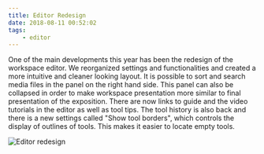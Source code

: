 ```yaml
---
title: Editor Redesign
date: 2018-08-11 00:52:02
tags: 
	- editor
---
```


One of the main developments this year has been the redesign of the workspace editor.  We reorganized settings and functionalities and created a more intuitive and cleaner looking layout.  It is possible to sort and search media files in the panel on the right hand side.  This panel can also be collapsed in order to make workspace presentation more similar to final presentation of the exposition.  There are now links to guide and the video tutorials in the editor as well as tool tips.  The tool history is also back and there is a new settings called "Show tool borders", which controls the display of outlines of tools.  This makes it easier to locate empty tools. 

![Editor redesign](https://societyforartisticresearch.github.io/rcblogpublic/images/redesign.png)

